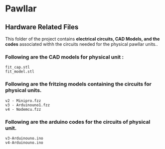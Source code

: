 # Pawllar

## Hardware Related Files

This folder of the project contains **electrical circuits, CAD Models, and the codes** associated withh the circuits needed for the physical pawllar units..


### Following are the CAD models for physical unit :
```
fit_cap.stl
fit_model.stl
```
### Following are the fritzing models containing the circuits for physical units.

```
v2 - Minipro.fzz
v3 - Arduinouno1.fzz
v4 - Nodemcu.fzz
```

### Following are the arduino codes for the circuits of physical unit.
```
v3-Arduinouno.ino
v4-Arduinouno.ino
```
